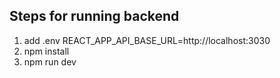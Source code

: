 ## Steps for running backend

1. add .env REACT_APP_API_BASE_URL=http://localhost:3030
2. npm install
3. npm run dev
